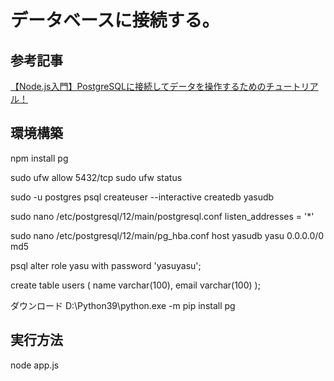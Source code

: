 # データベースに接続する。

## 参考記事
[【Node.js入門】PostgreSQLに接続してデータを操作するためのチュートリアル！](https://www.sejuku.net/blog/81358)


## 環境構築

npm install pg

sudo ufw allow 5432/tcp
sudo ufw status


sudo -u postgres psql
createuser --interactive
createdb yasudb

sudo nano /etc/postgresql/12/main/postgresql.conf
listen_addresses = '*' 

sudo nano /etc/postgresql/12/main/pg_hba.conf
host yasudb yasu 0.0.0.0/0 md5

psql
alter role yasu with password 'yasuyasu';

create table users (
  name varchar(100), 
  email varchar(100)
);



ダウンロード
D:\Python39\python.exe -m pip install pg




## 実行方法

node app.js

